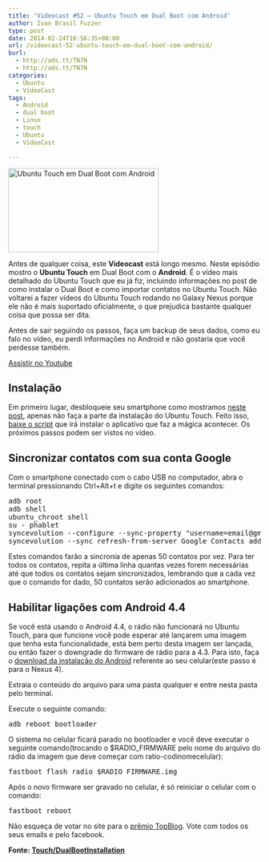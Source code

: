 ```yaml
---
title: 'Videocast #52 – Ubuntu Touch em Dual Boot com Android'
author: Ivan Brasil Fuzzer
type: post
date: 2014-02-24T16:56:35+00:00
url: /videocast-52-ubuntu-touch-em-dual-boot-com-android/
burl:
  - http://ads.tt/TN7N
  - http://ads.tt/TN7N
categories:
  - Ubuntu
  - VídeoCast
tags:
  - Android
  - dual boot
  - Linux
  - touch
  - Ubuntu
  - VídeoCast

---
```

<a href="http://www.ubuntero.com.br/wp-content/uploads/2014/02/miniatura1.png" rel="lightbox"><img class="aligncenter size-medium wp-image-6501" alt="Ubuntu Touch em Dual Boot com Android" src="http://www.ubuntero.com.br/wp-content/uploads/2014/02/miniatura1-300x168.png" width="300" height="168" /></a>

Antes de qualquer coisa, este **Videocast** está longo mesmo. Neste episódio mostro o **Ubuntu Touch** em Dual Boot com o **Android**. É o vídeo mais detalhado do Ubuntu Touch que eu já fiz, incluindo informações no post de como instalar o Dual Boot e como importar contatos no Ubuntu Touch. Não voltarei a fazer vídeos do Ubuntu Touch rodando no Galaxy Nexus porque ele não é mais suportado oficialmente, o que prejudica bastante qualquer coisa que possa ser dita.

Antes de sair seguindo os passos, faça um backup de seus dados, como eu falo no vídeo, eu perdi informações no Android e não gostaria que você perdesse também.

<div class="video">
</div>

<p class="button">
  <a href="http://www.youtube.com/embed/S23Y8BVzq5A" target="_blank" rel="nofollow">Assistir no Youtube</a>
</p>

## Instalação

Em primeiro lugar, desbloqueie seu smartphone como mostramos [neste post][1], apenas não faça a parte da instalação do Ubuntu Touch. Feito isso, [baixe o script][2] que irá instalar o aplicativo que faz a mágica acontecer. Os próximos passos podem ser vistos no vídeo.

## Sincronizar contatos com sua conta Google

Com o smartphone conectado com o cabo USB no computador, abra o terminal pressionando Ctrl+Alt+t e digite os seguintes comandos:

<pre class="brush:shell">adb root
adb shell
ubuntu_chroot shell
su - phablet
syncevolution --configure --sync-property "username=email@gmail.com" --sync-property "password=secret" Google_Contacts
syncevolution --sync refresh-from-server Google_Contacts addressbook</pre>

Estes comandos farão a sincronia de apenas 50 contatos por vez. Para ter todos os contatos, repita a última linha quantas vezes forem necessárias até que todos os contatos sejam sincronizados, lembrando que a cada vez que o comando for dado, 50 contatos serão adicionados ao smartphone.

## Habilitar ligações com Android 4.4

Se você está usando o Android 4.4, o rádio não funcionará no Ubuntu Touch, para que funcione você pode esperar até lançarem uma imagem que tenha esta funcionalidade, está bem perto desta imagem ser lançada, ou então fazer o downgrade do firmware de rádio para a 4.3. Para isto, faça o [download da instalação do Android][3] referente ao seu celular(este passo é para o Nexus 4).

Extraia o conteúdo do arquivo para uma pasta qualquer e entre nesta pasta pelo terminal.

Execute o seguinte comando:

<pre class="brush:shell">adb reboot bootloader</pre>

O sistema no celular ficará parado no bootloader e você deve executar o seguinte comando(trocando o $RADIO_FIRMWARE pelo nome do arquivo do rádio da imagem que deve começar com ratio-codinomecelular):

<pre class="brush:shell">fastboot flash radio $RADIO_FIRMWARE.img</pre>

Após o novo firmware ser gravado no celular, é só reiniciar o celular com o comando:

<pre class="brush:shell">fastboot reboot</pre>

Não esqueça de votar no site para o [prêmio TopBlog][4]. Vote com todos os seus emails e pelo facebook.

**Fonte: [Touch/DualBootInstallation][5]**

 [1]: http://www.ubuntero.com.br/2013/02/ubuntu-touch-developer-preview/
 [2]: http://humpolec.ubuntu.com/latest/dualboot.sh
 [3]: https://developers.google.com/android/nexus/images#occam
 [4]: http://www.topblog.com.br/2012/index.php?pg=busca&c_b=20135
 [5]: https://wiki.ubuntu.com/Touch/DualBootInstallation